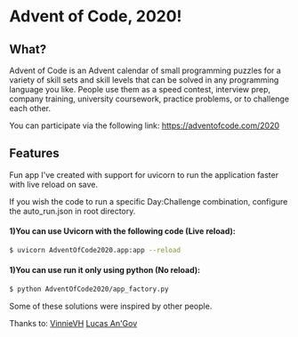 # Advent of Code, 2020!

## What?
Advent of Code is an Advent calendar of small programming puzzles for a variety of skill sets and skill levels that can be solved in any programming language you like. People use them as a speed contest, interview prep, company training, university coursework, practice problems, or to challenge each other.


You can participate via the following link:  https://adventofcode.com/2020

## Features
Fun app I've created with support for uvicorn to run the application faster with live reload on save.

If you wish the code to run a specific Day:Challenge combination, configure the auto_run.json in root directory.

#### 1)You can use Uvicorn with the following code (Live reload):
```sh
$ uvicorn AdventOfCode2020.app:app --reload
```

#### 1)You can use run it only using python (No reload):
```sh
$ python AdventOfCode2020/app_factory.py
```


Some of these solutions were inspired by other people.

Thanks to:
[VinnieVH](https://github.com/VinnieVH/AdventOfCode2020)
[Lucas An'Gov](https://github.com/lantchou)
